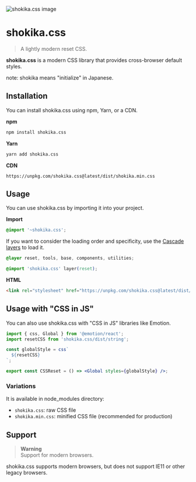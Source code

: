 ![shokika.css image](https://user-images.githubusercontent.com/3617124/121719822-efa52600-cb1d-11eb-952d-076fee025521.png)

# shokika.css

> A lightly modern reset CSS.

**shokika.css** is a modern CSS library that provides cross-browser default styles.

note: shokika means "initialize" in Japanese.

## Installation

You can install shokika.css using npm, Yarn, or a CDN.

**npm**
```bash
npm install shokika.css
```

**Yarn**
```bash
yarn add shokika.css
```

**CDN**
```
https://unpkg.com/shokika.css@latest/dist/shokika.min.css
```

## Usage

You can use shokika.css by importing it into your project.

**Import**

```scss
@import '~shokika.css';
```

If you want to consider the loading order and specificity, use the [Cascade layers](https://developer.mozilla.org/en-US/docs/Learn_web_development/Core/Styling_basics/Cascade_layers) to load it.

```css
@layer reset, tools, base, components, utilities;

@import 'shokika.css' layer(reset);
```

**HTML**

```html
<link rel="stylesheet" href="https://unpkg.com/shokika.css@latest/dist/shokika.min.css" />
```

## Usage with "CSS in JS"

You can also use shokika.css with "CSS in JS" libraries like Emotion.

```jsx
import { css, Global } from '@emotion/react';
import resetCSS from 'shokika.css/dist/string';

const globalStyle = css`
  ${resetCSS}
`;

export const CSSReset = () => <Global styles={globalStyle} />;
```

### Variations

It is available in node_modules directory:

* `shokika.css`: raw CSS file
* `shokika.min.css`: minified CSS file (recommended for production)

## Support

> **Warning**  
> Support for modern browsers.

shokika.css supports modern browsers, but does not support IE11 or other legacy browsers.
